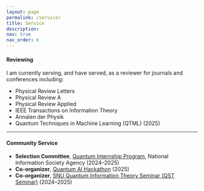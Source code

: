 ```yaml
---
layout: page
permalink: /service/
title: Service
description:
nav: true
nav_order: 6
---
```


#### **Reviewing**
I am currently serving, and have served, as a reviewer for journals and conferences including:
- Physical Review Letters
- Physical Review A
- Physical Review Applied
- IEEE Transactions on Information Theory
- Annalen der Physik
- Quantum Techniques in Machine Learning (QTML) (2025)

---

#### **Community Service**
- **Selection Committee**, [Quantum Internship Program](https://www.nia.or.kr/site/nia_kor/ex/bbs/View.do?cbIdx=99835&bcIdx=27953&parentSeq=27953), National Information Society Agency (2024–2025)  
- **Co-organizer**, [Quantum AI Hackathon](https://aifactory.space/task/9154/overview) (2025)  
- **Co-organizer**, [SNU Quantum Information Theory Seminar (QST Seminar)](https://sites.google.com/view/team-qst/qst-seminar) (2024–2025)  


<!-- ---
#### Selected Honors and Awards

##### Funding and Fellowships
- **Full-Tuition Scholarship and Stipend, Hyundai Motor Foundation** (2021–2022)  
- **Academic Travel Grant (for QIP 2022, Caltech), Hyundai Motor Foundation** (2022)  
- **Teaching Fellowship for Software Courses, Yonsei University** (2021–2022)  

##### Additional Honors and Awards

- **Best Tutor Award**, Innovation Center for Teaching and Learning, Yonsei University (2021–2022)  
- **Selected Paper Award**, Finance and Economics Contest, DB Group (2022)  
- **Excellent Translator Award**, NAVER Connect Foundation (2018)  
  *(Awarded for translating Khan Academy's Calculus and General Chemistry courses into Korean)*  
- **Gold Award**, Korean Olympiad in Informatics, Regional Qualifiers (2016)  

##### Certifications and Achievements

- **Advanced Achievement**, IBM Quantum Spring Challenge (2023)  
- **Advanced Achievement**, QHack Coding Challenges, Xanadu Quantum Technologies (2023)  
- **Advanced Data Analytics Semi-Professional**, Korea Data Agency (2023)  
- **Certified Associate Developer (Quantum Computation), IBM** (2023) -->